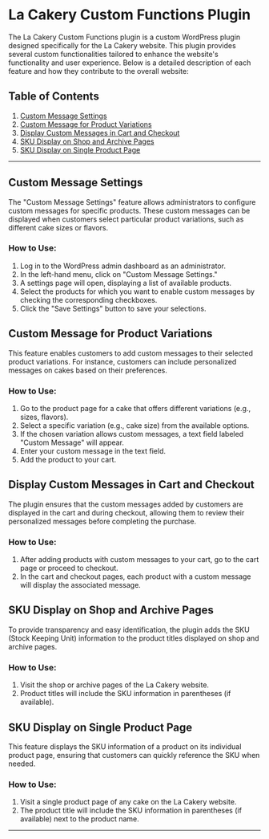 # La Cakery Custom Functions Plugin

The La Cakery Custom Functions plugin is a custom WordPress plugin designed specifically for the La Cakery website. This plugin provides several custom functionalities tailored to enhance the website's functionality and user experience. Below is a detailed description of each feature and how they contribute to the overall website:

## Table of Contents

1. [Custom Message Settings](#custom-message-settings)
2. [Custom Message for Product Variations](#custom-message-for-product-variations)
3. [Display Custom Messages in Cart and Checkout](#display-custom-messages-in-cart-and-checkout)
4. [SKU Display on Shop and Archive Pages](#sku-display-on-shop-and-archive-pages)
5. [SKU Display on Single Product Page](#sku-display-on-single-product-page)

---

## Custom Message Settings

The "Custom Message Settings" feature allows administrators to configure custom messages for specific products. These custom messages can be displayed when customers select particular product variations, such as different cake sizes or flavors.

### How to Use:

1. Log in to the WordPress admin dashboard as an administrator.
2. In the left-hand menu, click on "Custom Message Settings."
3. A settings page will open, displaying a list of available products.
4. Select the products for which you want to enable custom messages by checking the corresponding checkboxes.
5. Click the "Save Settings" button to save your selections.

## Custom Message for Product Variations

This feature enables customers to add custom messages to their selected product variations. For instance, customers can include personalized messages on cakes based on their preferences.

### How to Use:

1. Go to the product page for a cake that offers different variations (e.g., sizes, flavors).
2. Select a specific variation (e.g., cake size) from the available options.
3. If the chosen variation allows custom messages, a text field labeled "Custom Message" will appear.
4. Enter your custom message in the text field.
5. Add the product to your cart.

## Display Custom Messages in Cart and Checkout

The plugin ensures that the custom messages added by customers are displayed in the cart and during checkout, allowing them to review their personalized messages before completing the purchase.

### How to Use:

1. After adding products with custom messages to your cart, go to the cart page or proceed to checkout.
2. In the cart and checkout pages, each product with a custom message will display the associated message.

## SKU Display on Shop and Archive Pages

To provide transparency and easy identification, the plugin adds the SKU (Stock Keeping Unit) information to the product titles displayed on shop and archive pages.

### How to Use:

1. Visit the shop or archive pages of the La Cakery website.
2. Product titles will include the SKU information in parentheses (if available).

## SKU Display on Single Product Page

This feature displays the SKU information of a product on its individual product page, ensuring that customers can quickly reference the SKU when needed.

### How to Use:

1. Visit a single product page of any cake on the La Cakery website.
2. The product title will include the SKU information in parentheses (if available) next to the product name.

---

